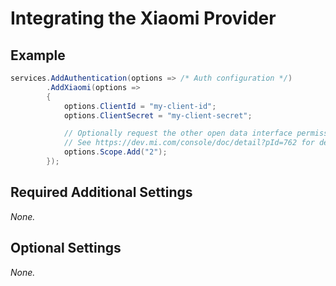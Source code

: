 # Integrating the Xiaomi Provider

## Example

```csharp
services.AddAuthentication(options => /* Auth configuration */)
        .AddXiaomi(options =>
        {
            options.ClientId = "my-client-id";
            options.ClientSecret = "my-client-secret";

            // Optionally request the other open data interface permissions, if needed.
            // See https://dev.mi.com/console/doc/detail?pId=762 for details.
            options.Scope.Add("2");
        });
```

## Required Additional Settings

_None._

## Optional Settings

_None._
